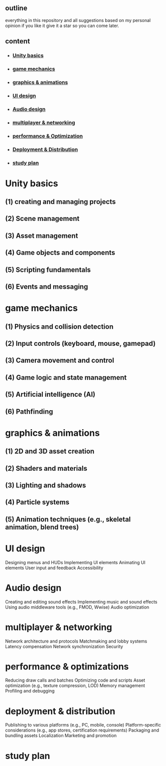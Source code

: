 ## outline
everything in this repository and all suggestions based on my personal opinion if you like it give it a star so you can come later.

## content
- ### [Unity basics](#Unity-basics)
- ### [game mechanics](#game-mechanics)
- ### [graphics & animations](#graphics--animations)
- ### [UI design](#ui-design)
- ### [Audio design](#audio-design)
- ### [multiplayer & networking](#multiplayer--networking)
- ### [performance & Optimization](#performance--optimization)
- ### [Deployment & Distribution](#deployment--distribution)
- ### [study plan](#study-plan)

# Unity basics

## (1) creating and managing projects
## (2) Scene management
## (3) Asset management
## (4) Game objects and components
## (5) Scripting fundamentals
## (6) Events and messaging

# game mechanics
## (1) Physics and collision detection
## (2) Input controls (keyboard, mouse, gamepad)
## (3) Camera movement and control
## (4) Game logic and state management
## (5) Artificial intelligence (AI)
## (6) Pathfinding

# graphics & animations
## (1) 2D and 3D asset creation
## (2) Shaders and materials
## (3) Lighting and shadows
## (4) Particle systems
## (5) Animation techniques (e.g., skeletal animation, blend trees)
# UI design
Designing menus and HUDs
Implementing UI elements
Animating UI elements
User input and feedback
Accessibility
# Audio design
Creating and editing sound effects
Implementing music and sound effects
Using audio middleware tools (e.g., FMOD, Wwise)
Audio optimization

# multiplayer & networking
Network architecture and protocols
Matchmaking and lobby systems
Latency compensation
Network synchronization
Security
# performance & optimizations
Reducing draw calls and batches
Optimizing code and scripts
Asset optimization (e.g., texture compression, LOD)
Memory management
Profiling and debugging
# deployment & distribution
Publishing to various platforms (e.g., PC, mobile, console)
Platform-specific considerations (e.g., app stores, certification requirements)
Packaging and bundling assets
Localization
Marketing and promotion
# study plan
